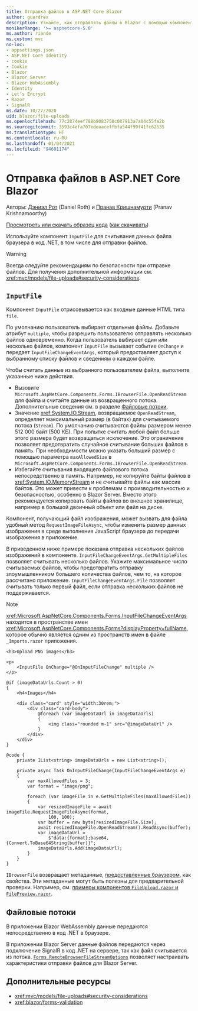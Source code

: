 ```yaml
---
title: Отправка файлов в ASP.NET Core Blazor
author: guardrex
description: Узнайте, как отправлять файлы в Blazor с помощью компонента InputFile.
monikerRange: '>= aspnetcore-5.0'
ms.author: riande
ms.custom: mvc
no-loc:
- appsettings.json
- ASP.NET Core Identity
- cookie
- Cookie
- Blazor
- Blazor Server
- Blazor WebAssembly
- Identity
- Let's Encrypt
- Razor
- SignalR
ms.date: 10/27/2020
uid: blazor/file-uploads
ms.openlocfilehash: 77c2874eef788b8083758c087913a7a04c55fa2b
ms.sourcegitcommit: 3593c4efa707edeaaceffbfa544f99f41fc62535
ms.translationtype: HT
ms.contentlocale: ru-RU
ms.lasthandoff: 01/04/2021
ms.locfileid: "94691174"
---
```

# <a name="aspnet-core-no-locblazor-file-uploads"></a>Отправка файлов в ASP.NET Core Blazor

Авторы: [Дэниэл Рот](https://github.com/danroth27) (Daniel Roth) и [Пранав Кришнамурти](https://github.com/pranavkm) (Pranav Krishnamoorthy)

[Просмотреть или скачать образец кода](https://github.com/dotnet/AspNetCore.Docs/tree/master/aspnetcore/blazor/file-uploads/samples/) ([как скачивать](xref:index#how-to-download-a-sample))

Используйте компонент `InputFile` для считывания данных файла браузера в код .NET, в том числе для отправки файлов.

> [!WARNING]
> Всегда следуйте рекомендациям по безопасности при отправке файлов. Для получения дополнительной информации см. <xref:mvc/models/file-uploads#security-considerations>.

## <a name="inputfile-component"></a>`InputFile`

Компонент `InputFile` отрисовывается как входные данные HTML типа `file`.

По умолчанию пользователь выбирает отдельные файлы. Добавьте атрибут `multiple`, чтобы разрешить пользователю отправлять несколько файлов одновременно. Когда пользователь выбирает один или несколько файлов, компонент `InputFile` вызывает событие `OnChange` и передает `InputFileChangeEventArgs`, который предоставляет доступ к выбранному списку файлов и сведениям о каждом файле.

Чтобы считать данные из выбранного пользователем файла, выполните указанные ниже действия.

* Вызовите `Microsoft.AspNetCore.Components.Forms.IBrowserFile.OpenReadStream` для файла и считайте данные из возвращенного потока. Дополнительные сведения см. в разделе [Файловые потоки](#file-streams).
* Значение <xref:System.IO.Stream>, возвращаемое `OpenReadStream`, определяет максимальный размер (в байтах) для считываемого потока (`Stream`). По умолчанию считываются файлы размером менее 512 000 байт (500 КБ). При попытке считать любой файл больше этого размера будет возвращаться исключение. Это ограничение позволяет предотвратить случайное считывание больших файлов в память. При необходимости можно указать больший размер с помощью параметра `maxAllowedSize` в `Microsoft.AspNetCore.Components.Forms.IBrowserFile.OpenReadStream`.
* Избегайте считывания входящего файлового потока непосредственно в память. Например, не копируйте байты файлов в <xref:System.IO.MemoryStream> и не считывайте файлы как массив байтов. Это может привести к проблемам с производительностью и безопасностью, особенно в Blazor Server. Вместо этого рекомендуется копировать байты файлов во внешнее хранилище, например в большой двоичный объект или файл на диске.

Компонент, получающий файл изображения, может вызвать для файла удобный метод `RequestImageFileAsync`, чтобы изменить размер данных изображения в среде выполнения JavaScript браузера до передачи изображения в приложение.

В приведенном ниже примере показана отправка нескольких файлов изображений в компоненте. `InputFileChangeEventArgs.GetMultipleFiles` позволяет считывать несколько файлов. Укажите максимальное число считываемых файлов, чтобы предотвратить отправку злоумышленником большего количества файлов, чем то, на которое рассчитано приложение. `InputFileChangeEventArgs.File` позволяет считывать только первый файл, если отправка нескольких файлов не поддерживается.

> [!NOTE]
> <xref:Microsoft.AspNetCore.Components.Forms.InputFileChangeEventArgs> находится в пространстве имен <xref:Microsoft.AspNetCore.Components.Forms?displayProperty=fullName>, которое обычно является одним из пространств имен в файле `_Imports.razor` приложения.

```razor
<h3>Upload PNG images</h3>

<p>
    <InputFile OnChange="@OnInputFileChange" multiple />
</p>

@if (imageDataUrls.Count > 0)
{
    <h4>Images</h4>

    <div class="card" style="width:30rem;">
        <div class="card-body">
            @foreach (var imageDataUrl in imageDataUrls)
            {
                <img class="rounded m-1" src="@imageDataUrl" />
            }
        </div>
    </div>
}

@code {
    private IList<string> imageDataUrls = new List<string>();

    private async Task OnInputFileChange(InputFileChangeEventArgs e)
    {
        var maxAllowedFiles = 3;
        var format = "image/png";

        foreach (var imageFile in e.GetMultipleFiles(maxAllowedFiles))
        {
            var resizedImageFile = await imageFile.RequestImageFileAsync(format, 
                100, 100);
            var buffer = new byte[resizedImageFile.Size];
            await resizedImageFile.OpenReadStream().ReadAsync(buffer);
            var imageDataUrl = 
                $"data:{format};base64,{Convert.ToBase64String(buffer)}";
            imageDataUrls.Add(imageDataUrl);
        }
    }
}
```

`IBrowserFile` возвращает метаданные, [предоставленные браузером](https://developer.mozilla.org/docs/Web/API/File#Instance_properties), как свойства. Эти метаданные могут быть полезны для предварительной проверки. Например, см. [примеры компонентов `FileUpload.razor` и `FilePreview.razor`](https://github.com/dotnet/AspNetCore.Docs/tree/master/aspnetcore/blazor/file-uploads/samples/).

## <a name="file-streams"></a>Файловые потоки

В приложении Blazor WebAssembly данные передаются непосредственно в код .NET в браузере.

В приложении Blazor Server данные файлов передаются через подключение SignalR в код .NET на сервере, так как файл считывается из потока. [`Forms.RemoteBrowserFileStreamOptions`](https://github.com/dotnet/aspnetcore/blob/master/src/Components/Web/src/Forms/InputFile/RemoteBrowserFileStreamOptions.cs) позволяет настраивать характеристики отправки файлов для Blazor Server.

## <a name="additional-resources"></a>Дополнительные ресурсы

* <xref:mvc/models/file-uploads#security-considerations>
* <xref:blazor/forms-validation>
